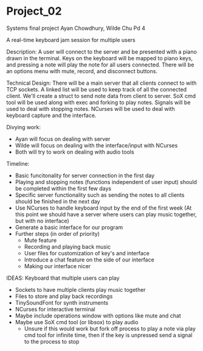 # Project_02
Systems final project 
Ayan Chowdhury, Wilde Chu
Pd 4

A real-time keyboard jam session for multiple users

Description:
A user will connect to the server and be presented with a piano drawn in the terminal. Keys on the keyboard will be mapped to piano keys, and pressing a note will play the note for all users connected. There will be an options menu with mute, record, and disconnect buttons.

Technical Design:
There will be a main server that all clients connect to with TCP sockets. A linked list will be used to keep track of all the connected client. We'll create a struct to send note data from client to server. SoX cmd tool will be used along with exec and forking to play notes. Signals will be used to deal with stopping notes. NCurses will be used to deal with keyboard capture and the interface.

Divying work:
 - Ayan will focus on dealing with server
 - Wilde will focus on dealing with the interface/input with NCurses
 - Both will try to work on dealing with audio tools

Timeline:
 - Basic funcitonality for server connection in the first day
 - Playing and stopping notes (functions independent of user input) should be completed within the first few days
 - Specific server functionality such as sending the notes to all clients should be finished in the next day
 - Use NCurses to handle keyboard input by the end of the first week (At this point we should have a server where users can play music together, but with no interface)
 - Generate a basic interface for our program
 - Further steps (in order of priority)
   - Mute feature
   - Recording and playing back music
   - User files for customization of key's and interface
   - Introduce a chat feature on the side of our interface
   - Making our interface nicer


IDEAS:
 Keyboard that multiple users can play
  - Sockets to have multiple clients play music together
  - Files to store and play back recordings
  - TinySoundFont for synth instruments
  - NCurses for interactive terminal
  - Maybe include operations window with options like mute and chat
  - Maybe use SoX cmd tool (or libsox) to play audio
    - Unsure if this would work but fork off process to play a note via play cmd tool for infinite time, then if the key is unpressed send a signal to the process to stop 
